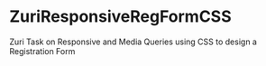 # ZuriResponsiveRegFormCSS
Zuri Task on Responsive and Media Queries using CSS to design a Registration Form
